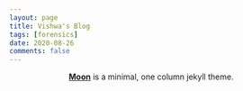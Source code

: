 ```yaml
---
layout: page
title: Vishwa's Blog
tags: [forensics]
date: 2020-08-26
comments: false
---
```

    
<center><a href="http://taylantatli.github.io/Moon"><b>Moon</b></a> is a minimal, one column jekyll theme.</center>



